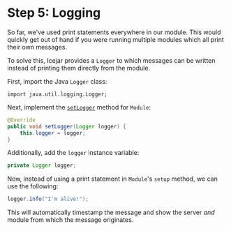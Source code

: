 # Step 5: Logging

So far, we've used print statements everywhere in our module. This would
quickly get out of hand if you were running multiple modules which all print
their own messages.

To solve this, Icejar provides a `Logger` to which messages can be written
instead of printing them directly from the module.

First, import the Java `Logger` class:

```
import java.util.logging.Logger;
```

Next, implement the
[`setLogger`](../../module-api/icejar/Module.html#setLogger(java.util.logging.Logger))
method for `Module`:

```java
@Override
public void setLogger(Logger logger) {
    this.logger = logger;
}
```

Additionally, add the `logger` instance variable:

```java
private Logger logger;
```

Now, instead of using a print statement in `Module`'s `setup` method, we can
use the following:

```java
logger.info("I'm alive!");
```

This will automatically timestamp the message and show the server _and_ module
from which the message originates.


